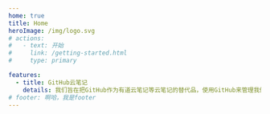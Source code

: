 ```yaml
---
home: true
title: Home
heroImage: /img/logo.svg
# actions:
#   - text: 开始
#     link: /getting-started.html
#     type: primary

features:
  - title: GitHub云笔记
    details: 我们旨在把GitHub作为有道云笔记等云笔记的替代品，使用GitHub来管理我们的笔记，白嫖！
# footer: 啊哈，我是footer
---
```

